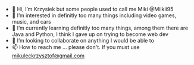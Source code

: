 - 👋 Hi, I’m Krzysiek but some people used to call me Miki @Miikii95
- 👀 I’m interested in definitly too many things including video games, music, and cars
- 🌱 I’m currently learning definitly too many things, among them there are Java and Python, I think I gave up on trying to become web dev
- 💞️ I’m looking to collaborate on anything I would be able to 
- 📫 How to reach me ... please don't. If you must use mikuleckrzysztof@gmail.com

<!---
Miikii95/Miikii95 is a ✨ special ✨ repository because its `README.md` (this file) appears on your GitHub profile.
You can click the Preview link to take a look at your changes.
--->
